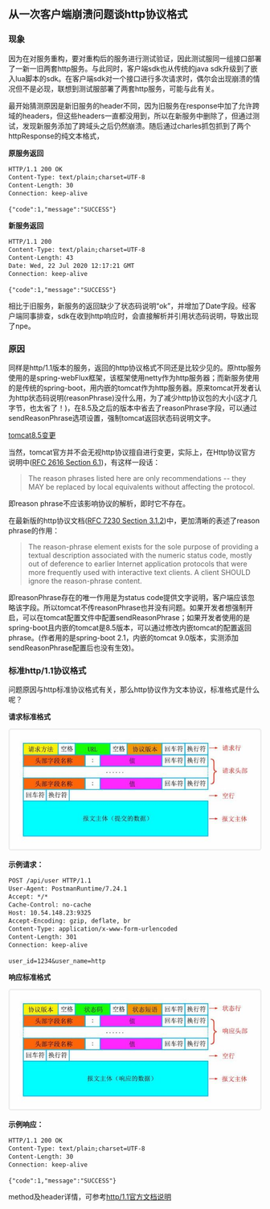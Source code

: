 ## 从一次客户端崩溃问题谈http协议格式

### 现象

因为在对服务重构，要对重构后的服务进行测试验证，因此测试服同一组接口部署了一新一旧两套http服务。与此同时，客户端sdk也从传统的java sdk升级到了嵌入lua脚本的sdk。在客户端sdk对一个接口进行多次请求时，偶尔会出现崩溃的情况但不是必现，联想到测试服部署了两套http服务，可能与此有关。

最开始猜测原因是新旧服务的header不同，因为旧服务在response中加了允许跨域的headers，但这些headers一直都没用到，所以在新服务中删除了，但通过测试，发现新服务添加了跨域头之后仍然崩溃。随后通过charles抓包抓到了两个httpResponse的纯文本格式，

**原服务返回**

```
HTTP/1.1 200 OK
Content-Type: text/plain;charset=UTF-8
Content-Length: 30
Connection: keep-alive

{"code":1,"message":"SUCCESS"}
```

**新服务返回**

```
HTTP/1.1 200 
Content-Type: text/plain;charset=UTF-8
Content-Length: 43
Date: Wed, 22 Jul 2020 12:17:21 GMT
Connection: keep-alive

{"code":1,"message":"SUCCESS"}
```

相比于旧服务，新服务的返回缺少了状态码说明“ok”，并增加了Date字段。经客户端同事排查，sdk在收到http响应时，会直接解析并引用状态码说明，导致出现了npe。

### 原因

同样是http/1.1版本的服务，返回的http协议格式不同还是比较少见的。原http服务使用的是spring-webFlux框架，该框架使用netty作为http服务器；而新服务使用的是传统的spring-boot，用内嵌的tomcat作为http服务器。原来tomcat开发者认为http状态码说明(reasonPhrase)没什么用，为了减少http协议包的大小(这才几字节，也太省了！)，在8.5及之后的版本中省去了reasonPhrase字段，可以通过sendReasonPhrase选项设置，强制tomcat返回状态码说明文字。

[tomcat8.5变更](https://tomcat.apache.org/migration-85.html#HTTP_connector_changes)

当然，tomcat官方并不会无视http协议擅自进行变更，实际上，在Http协议官方说明中([RFC 2616 Section 6.1](https://tools.ietf.org/html/rfc2616#section-6.1))，有这样一段话：

>The reason phrases listed here are only recommendations -- they MAY be replaced by local equivalents without affecting the protocol.

即reason phrase不应该影响协议的解析，即时它不存在。

在最新版的http协议文档([RFC 7230 Section 3.1.2](https://tools.ietf.org/html/rfc7230#section-3.1.2))中，更加清晰的表述了reason phrase的作用：

>The reason-phrase element exists for the sole purpose of providing a textual description associated with the numeric status code, mostly out of deference to earlier Internet application protocols that were more frequently used with interactive text clients. A client SHOULD ignore the reason-phrase content.

即reasonPhrase存在的唯一作用是为status code提供文字说明，客户端应该忽略该字段。所以tomcat不传reasonPhrase也并没有问题。如果开发者想强制开启，可以在tomcat配置文件中配置sendReasonPhrase；如果开发者使用的是spring-boot且内嵌的tomcat是8.5版本，可以通过修改内嵌tomcat的配置返回phrase。(作者用的是spring-boot 2.1，内嵌的tomcat 9.0版本，实测添加sendReasonPhrase配置后也没有生效)。

### 标准http/1.1协议格式

问题原因与http标准协议格式有关，那么http协议作为文本协议，标准格式是什么呢？

**请求标准格式**

![](http请求格式.jpeg)

**示例请求：**

```
POST /api/user HTTP/1.1
User-Agent: PostmanRuntime/7.24.1
Accept: */*
Cache-Control: no-cache
Host: 10.54.148.23:9325
Accept-Encoding: gzip, deflate, br
Content-Type: application/x-www-form-urlencoded
Content-Length: 301
Connection: keep-alive

user_id=1234&user_name=http
```

**响应标准格式**

![](http响应格式.jpeg)

**示例响应：**

```
HTTP/1.1 200 OK
Content-Type: text/plain;charset=UTF-8
Content-Length: 30
Connection: keep-alive

{"code":1,"message":"SUCCESS"}
```

method及header详情，可参考[http/1.1官方文档说明](https://tools.ietf.org/html/rfc7231)
